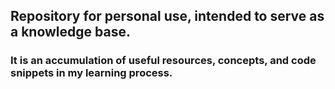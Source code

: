 ## Repository for personal use, intended to serve as a knowledge base.
### It is an accumulation of useful resources, concepts, and code snippets in my learning process.
